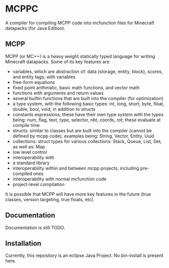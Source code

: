 # MCPPC
A compiler for compiling MCPP code into mcfunction files for Minecraft datapacks (for Java Edition).
## MCPP
MCPP (or MC++) is a heavy weight statically typed language for writing Minecraft datapacks.
Some of its key features are:
 - variables, which are abstraction of:  data (storage, entity, block), scores, and entity tags; with variables
 - free-form equations
 - fixed point arithmatic, basic math functions, and vector math
 - functions with arguments and return values
 - several builtin functions that are built into the compiler (for optimization)
 - a type system, with the following basic types: int, long, short, byte, float<precision>, double<precision>, bool, void; in addition to structs
 - constants expressions; these have their own type system with the types being: num, flag, text, type, selector, nbt, coords, rot; these evaluate at compile time
 - structs: similar to classes but are built into the compiler (cannot be defined by mcpp code); examples being: String, Vector, Entity, Uuid
 - collections: struct types for various collections: Stack, Queue, List, Set; as well as: Map
 - low level control
 - interoperability with
 - a standard library
 - interoperability within and between mcpp projects, including pre-compiled ones
 - interoperability with normal mcfunction code
 - project-level compilation

It is possible that MCPP will have more key features in the future (true classes, version targeting, true floats, etc).
## Documentation
Documentation is still TODO.

## Installation
Currently, this repository is an eclipse Java Project. No bin-install is present here.

